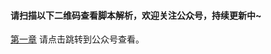 #### 请扫描以下二维码查看脚本解析，欢迎关注公众号，持续更新中~

[第一章](http://mp.weixin.qq.com/s?__biz=MzI2NDYyMDgwOA==&mid=100000215&idx=1&sn=71cb377b1892dbda12e19eaca9da6c47&chksm=6aa89fb05ddf16a681fe294a89fef6d0d07faab7eef0ef4561f90d0bddde9bfb7bee2c7b5d0a#rd) 请点击跳转到公众号查看。


